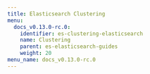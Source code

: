 ```yaml
---
title: Elasticsearch Clustering
menu:
  docs_v0.13.0-rc.0:
    identifier: es-clustering-elasticsearch
    name: Clustering
    parent: es-elasticsearch-guides
    weight: 20
menu_name: docs_v0.13.0-rc.0
---
```

